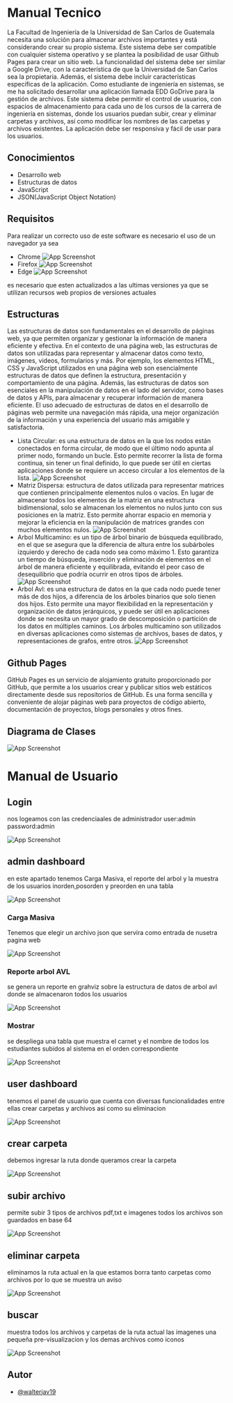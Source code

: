 
# Manual Tecnico
La Facultad de Ingeniería de la Universidad de San Carlos de Guatemala necesita una solución para almacenar archivos importantes y está considerando crear su propio sistema. Este sistema debe ser compatible con cualquier sistema operativo y se plantea la posibilidad de usar Github Pages para crear un sitio web. La funcionalidad del sistema debe ser similar a Google Drive, con la característica de que la Universidad de San Carlos sea la propietaria. Además, el sistema debe incluir características específicas de la aplicación. Como estudiante de ingeniería en sistemas, se me ha solicitado desarrollar una aplicación llamada EDD GoDrive para la gestión de archivos. Este sistema debe permitir el control de usuarios, con espacios de almacenamiento para cada uno de los cursos de la carrera de ingeniería en sistemas, donde los usuarios puedan subir, crear y eliminar carpetas y archivos, así como modificar los nombres de las carpetas y archivos existentes. La aplicación debe ser responsiva y fácil de usar para los usuarios.





## Conocimientos

 - Desarrollo web
 - Estructuras de datos
 - JavaScript
 - JSON(JavaScript Object Notation)


## Requisitos
Para realizar un correcto uso de este software es necesario el uso de un navegador ya sea 




- Chrome
![App Screenshot](cromo.png)
- Firefox
![App Screenshot](firefox.png)
- Edge
![App Screenshot](microsoft.png)

es necesario que esten actualizados a las ultimas versiones ya que se utilizan recursos web propios de versiones actuales


## Estructuras
Las estructuras de datos son fundamentales en el desarrollo de páginas web, ya que permiten organizar y gestionar la información de manera eficiente y efectiva. En el contexto de una página web, las estructuras de datos son utilizadas para representar y almacenar datos como texto, imágenes, videos, formularios y más. Por ejemplo, los elementos HTML, CSS y JavaScript utilizados en una página web son esencialmente estructuras de datos que definen la estructura, presentación y comportamiento de una página. Además, las estructuras de datos son esenciales en la manipulación de datos en el lado del servidor, como bases de datos y APIs, para almacenar y recuperar información de manera eficiente. El uso adecuado de estructuras de datos en el desarrollo de páginas web permite una navegación más rápida, una mejor organización de la información y una experiencia del usuario más amigable y satisfactoria.

- Lista Circular: es una estructura de datos en la que los nodos están conectados en forma circular, de modo que el último nodo apunta al primer nodo, formando un bucle. Esto permite recorrer la lista de forma continua, sin tener un final definido, lo que puede ser útil en ciertas aplicaciones donde se requiere un acceso circular a los elementos de la lista.
![App Screenshot](listacircular.gif)
- Matriz Dispersa: estructura de datos utilizada para representar matrices que contienen principalmente elementos nulos o vacíos. En lugar de almacenar todos los elementos de la matriz en una estructura bidimensional, solo se almacenan los elementos no nulos junto con sus posiciones en la matriz. Esto permite ahorrar espacio en memoria y mejorar la eficiencia en la manipulación de matrices grandes con muchos elementos nulos.
![App Screenshot](matriz.png)
- Arbol Multicamino: es un tipo de árbol binario de búsqueda equilibrado, en el que se asegura que la diferencia de altura entre los subárboles izquierdo y derecho de cada nodo sea como máximo 1. Esto garantiza un tiempo de búsqueda, inserción y eliminación de elementos en el árbol de manera eficiente y equilibrada, evitando el peor caso de desequilibrio que podría ocurrir en otros tipos de árboles.
![App Screenshot](arbolmulti.gif)
- Arbol Avl: es una estructura de datos en la que cada nodo puede tener más de dos hijos, a diferencia de los árboles binarios que solo tienen dos hijos. Esto permite una mayor flexibilidad en la representación y organización de datos jerárquicos, y puede ser útil en aplicaciones donde se necesita un mayor grado de descomposición o partición de los datos en múltiples caminos. Los árboles multicamino son utilizados en diversas aplicaciones como sistemas de archivos, bases de datos, y representaciones de grafos, entre otros.
![App Screenshot](arbolavl.png)

## Github Pages
GitHub Pages es un servicio de alojamiento gratuito proporcionado por GitHub, que permite a los usuarios crear y publicar sitios web estáticos directamente desde sus repositorios de GitHub. Es una forma sencilla y conveniente de alojar páginas web para proyectos de código abierto, documentación de proyectos, blogs personales y otros fines.

## Diagrama de Clases

![App Screenshot](diagrama.jpeg)

# Manual de Usuario



## Login

nos logeamos con las credenciaales de administrador user:admin password:admin 

![App Screenshot](login.png)

## admin dashboard

en este apartado tenemos Carga Masiva, el reporte del arbol y la muestra de los usuarios inorden,posorden y preorden en una tabla

![App Screenshot](admindash.png)

### Carga Masiva
Tenemos que elegir un archivo json que servira como entrada de nusetra pagina web

![App Screenshot](subida.png)

### Reporte arbol AVL

se genera un reporte en grahviz sobre la estructura de datos de arbol avl donde se almacenaron todos los usuarios


![App Screenshot](arbol.png)

### Mostrar

se despliega una tabla que muestra el carnet y el nombre de todos los estudiantes subidos al sistema en el orden correspondiente


![App Screenshot](tabla.png)

## user dashboard

tenemos el panel de usuario que cuenta con diversas funcionalidades entre ellas crear carpetas y archivos asi como su eliminacion 

![App Screenshot](userda.png)


## crear carpeta
debemos ingresar la ruta donde queramos crear la carpeta 

![App Screenshot](carpeta.png)

## subir archivo
permite subir 3 tipos de archivos pdf,txt e imagenes
todos los archivos son guardados en base 64


![App Screenshot](subir.png)

## eliminar carpeta
eliminamos la ruta actual en la que estamos borra tanto carpetas como archivos por lo que se muestra un aviso 

![App Screenshot](eleiminar.png)

## buscar

muestra todos los archivos y carpetas de la ruta actual las imagenes una pequeña pre-visualizacion y los demas archivos como iconos

![App Screenshot](buscar.png)
## Autor

- [@walterjav19](https://www.github.com/walterjav19)

